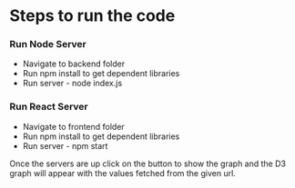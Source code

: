 # Steps to run the code

### Run Node Server
* Navigate to backend folder
* Run npm install to get dependent libraries
* Run server - node index.js

### Run React Server
* Navigate to frontend folder
* Run npm install to get dependent libraries
* Run server - npm start

Once the servers are up click on the button to show the graph and the D3 graph will appear with the values fetched from the given url.
